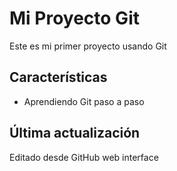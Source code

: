 # Mi Proyecto Git
Este es mi primer proyecto usando Git

## Características
   - Aprendiendo Git paso a paso

## Última actualización
Editado desde GitHub web interface
